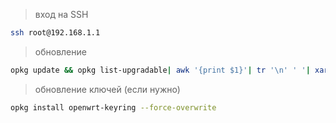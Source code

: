 >вход на SSH
```bash
ssh root@192.168.1.1
```

>обновление
```bash
opkg update && opkg list-upgradable| awk '{print $1}'| tr '\n' ' '| xargs -r opkg upgrade
```

>обновление ключей (если нужно)
```bash
opkg install openwrt-keyring --force-overwrite
```